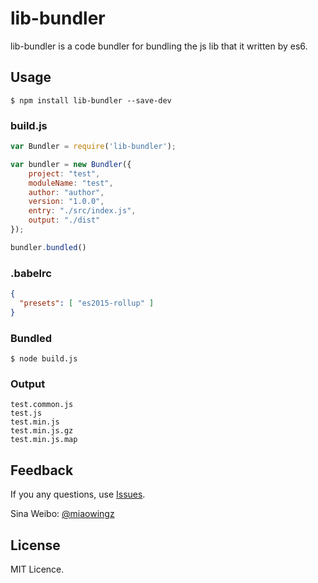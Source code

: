 # lib-bundler

lib-bundler is a code bundler for bundling the js lib that it written by es6.

## Usage
```
$ npm install lib-bundler --save-dev
```
### build.js
``` javascript
var Bundler = require('lib-bundler');

var bundler = new Bundler({
    project: "test",
    moduleName: "test",
    author: "author",
    version: "1.0.0",
    entry: "./src/index.js",
    output: "./dist"
});

bundler.bundled()
```

### .babelrc
```json
{
  "presets": [ "es2015-rollup" ]
}
```

### Bundled
```
$ node build.js
```

### Output
```
test.common.js
test.js
test.min.js
test.min.js.gz
test.min.js.map
```

## Feedback
If you any questions, use [Issues](https://github.com/miaowing/lib-bundler/issues).

Sina Weibo: [@miaowingz](http://weibo.com/zfeng217)

## License
MIT Licence.
